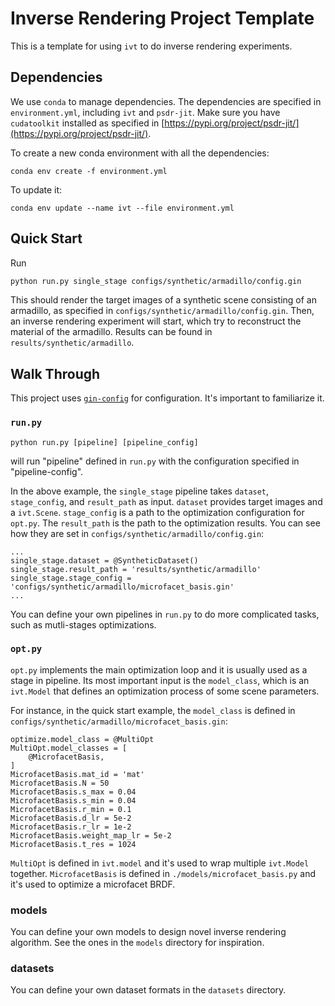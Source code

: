 # Inverse Rendering Project Template
This is a template for using `ivt` to do inverse rendering experiments. 

## Dependencies
We use `conda` to manage dependencies. The dependencies are specified in `environment.yml`, including `ivt` and `psdr-jit`. Make sure you have `cudatoolkit` installed as specified in [https://pypi.org/project/psdr-jit/](https://pypi.org/project/psdr-jit/).

To create a new conda environment with all the dependencies:
```
conda env create -f environment.yml
```

To update it:
```
conda env update --name ivt --file environment.yml
```

## Quick Start
Run 
```bash
python run.py single_stage configs/synthetic/armadillo/config.gin
```
This should render the target images of a synthetic scene consisting of an armadillo, as specified in `configs/synthetic/armadillo/config.gin`. Then, an inverse rendering experiment will start, which try to reconstruct the material of the armadillo. Results can be found in `results/synthetic/armadillo`.

## Walk Through
This project uses [`gin-config`](https://github.com/google/gin-config) for configuration. It's important to familiarize it.
### `run.py`
```
python run.py [pipeline] [pipeline_config]
```
will run "pipeline" defined in `run.py` with the configuration specified in "pipeline-config". 

In the above example, the `single_stage` pipeline takes `dataset`, `stage_config`, and `result_path` as input. `dataset` provides target images and a `ivt.Scene`. `stage_config` is a path to the optimization configuration for `opt.py`. The `result_path` is the path to the optimization results. You can see how they are set in `configs/synthetic/armadillo/config.gin`:
```
...
single_stage.dataset = @SyntheticDataset()
single_stage.result_path = 'results/synthetic/armadillo'
single_stage.stage_config = 'configs/synthetic/armadillo/microfacet_basis.gin'
...
```

You can define your own pipelines in `run.py` to do more complicated tasks, such as mutli-stages optimizations.

### `opt.py`
`opt.py` implements the main optimization loop and it is usually used as a stage in pipeline. Its most important input is the `model_class`, which is an `ivt.Model` that defines an optimization process of some scene parameters. 

For instance, in the quick start example, the `model_class` is defined in `configs/synthetic/armadillo/microfacet_basis.gin`:
```
optimize.model_class = @MultiOpt
MultiOpt.model_classes = [
    @MicrofacetBasis,
]
MicrofacetBasis.mat_id = 'mat'
MicrofacetBasis.N = 50
MicrofacetBasis.s_max = 0.04
MicrofacetBasis.s_min = 0.04
MicrofacetBasis.r_min = 0.1
MicrofacetBasis.d_lr = 5e-2
MicrofacetBasis.r_lr = 1e-2
MicrofacetBasis.weight_map_lr = 5e-2
MicrofacetBasis.t_res = 1024
```
`MultiOpt` is defined in `ivt.model` and it's used to wrap multiple `ivt.Model` together. `MicrofacetBasis` is defined in `./models/microfacet_basis.py` and it's used to optimize a microfacet BRDF. 


### models
You can define your own models to design novel inverse rendering algorithm. See the ones in the `models` directory for inspiration. 

### datasets
You can define your own dataset formats in the `datasets` directory. 


